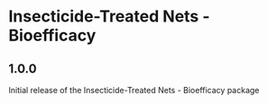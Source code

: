 # Insecticide-Treated Nets - Bioefficacy

## 1.0.0

Initial release of the Insecticide-Treated Nets - Bioefficacy package
